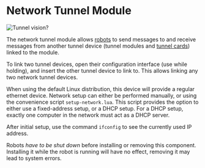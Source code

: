 # Network Tunnel Module
![Tunnel vision?](item:better_cc:network_tunnel_module)

The network tunnel module allows [robots](robot.md) to send messages to and receive messages from another tunnel device (tunnel modules and [tunnel cards](network_tunnel_card.md)) linked to the module.

To link two tunnel devices, open their configuration interface (use while holding), and insert the other tunnel device to link to. This allows linking any two network tunnel devices.

When using the default Linux distribution, this device will provide a regular ethernet device. Network setup can either be performed manually, or using the convenience script `setup-network.lua`. This script provides the option to either use a fixed-address setup, or a DHCP setup. For a DHCP setup, exactly one computer in the network must act as a DHCP server.

After initial setup, use the command `ifconfig` to see the currently used IP address.

Robots *have to be shut down* before installing or removing this component. Installing it while the robot is running will have no effect, removing it may lead to system errors.
